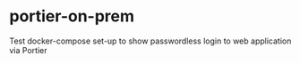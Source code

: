 # portier-on-prem
Test docker-compose set-up to show passwordless login to web application via Portier
